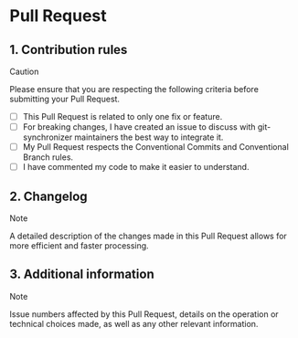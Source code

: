 # Pull Request

## 1. Contribution rules

> [!CAUTION]
> Please ensure that you are respecting the following criteria before submitting your Pull Request.

- [ ] This Pull Request is related to only one fix or feature.
- [ ] For breaking changes, I have created an issue to discuss with git-synchronizer maintainers the best way to integrate it.
- [ ] My Pull Request respects the Conventional Commits and Conventional Branch rules.
- [ ] I have commented my code to make it easier to understand.

## 2. Changelog

> [!NOTE]
> A detailed description of the changes made in this Pull Request allows for more efficient and faster processing.

## 3. Additional information

> [!NOTE]
> Issue numbers affected by this Pull Request, details on the operation or technical choices made, as well as any other relevant information.
